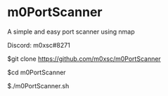 # m0PortScanner
A simple and easy port scanner using nmap

Discord: m0xsc#8271

$git clone https://github.com/m0xsc/m0PortScanner

$cd m0PortScanner

$./m0PortScanner.sh
